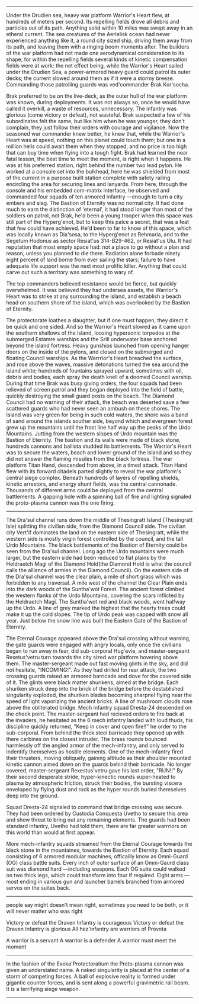 


-------------------------------------

Under the Drudien sea, heavy war platform Warrior's Heart flew, at hundreds of meters per second. Its repelling fields drove all debris and particles out of its path. Anything solid within 10 miles was swept away in an etheral current. The sea creatures of the Aerielisk ocean had never experienced anything like it, a round city sized ship, driving them away from its path, and leaving them with a ringing boom moments after. The builders of the war platform had not made one aerodynamical consideration to its shape, for within the repelling fields several kinds of kinetic compensation fields were at work: the net effect being, while the Warrior's Heart sailed under the Drudien Sea, a power-armored heavy guard could patrol its outer decks; the current slowed around them as if it were a stormy breeze. Commanding those patrolling guards was ved'commander Brak Kor'socha.

Brak preferred to be on the live-deck, as the outer hull of the war platform was known, during deployments. It was not always so, once he would have called it overkill, a waste of resources, unnecessary. The infantry was glorious (come victory or defeat), not wasteful. Brak suspected a few of his subordinates felt the same, but like him when he was younger, they don't complain, they just follow their orders with courage and vigilance. Now the seasoned war commander knew better, he knew that, while the Warrior's Heart was at speed, nothing on this planet could touch them; but one in a million hells could await them when they stopped, and no price is too high that can buy time when flying into a tough fight. Brak had learned the near fatal lesson, the best time to meet the moment, is right when it happens. He was at his preferred station, right behind the number two lead pylon. He worked at a console set into the bulkhead, here he was shielded from most of the current in a purpose built station complete with safety railing encircling the area for securing lines and lanyards. From here, through the console and his embedded com-matrix interface, he observed and commanded four squads of ten armored infantry —enough to turn a city embers and slag. The Bastion of Eternity was no normal city. It had done much to earn the distinction of 'eternal', it had stood longer than most of the soldiers on patrol, not Brak, he'd been a young trooper when this space was still part of the Hyperg'enot, but to keep this palce a secret, that was a feat that few could have achieved. He'd been to far to know of this space, which was locally known as Dia'sosa, to the Hyperg'enot as Rehmaria, and to the Segetum Hodonus as sector Resiat'us 314-B29-462, or Resiat'us Ulu. It had reputation that most empty space had: not a place to go without a plan and reason, unless you planned to die there. Radiation alone forbade ninety eight percent of land borne from ever sailing the stars; failure to have adequate life support was the next most prolific killer. Anything that could carve out such a territory was something to wary of.

The top commanders believed resistance would be fierce, but quickly overwhelmed. It was believed they had undersea assets, the Warrior's Heart was to strike at any surrounding the island, and establish a beach head on southern shore of the island, which was overlooked by the Bastion of Eternity.

The protectorate loathes a slaughter, but if one must happen, they direct it be quick and one sided. And so the Warrior's Heart slowed as it came upon the southern shallows of the island, loosing hypersonic torpedos at the submerged Estamre warships and the Srill underwater base anchored beyond the island fortress. Heavy gunships launched from opening hanger doors on the inside of the pylons, and closed on the submerged and floating Council warships. As the Warrrior's Heart breached the surface, and rose above the waves, massive detonations turned the sea around the island white; hundreds of fountains sprayed upward, sometimes with oil, debris and bodies, each spray the death knell of a doomed Council warship. During that time Brak was busy giving orders, the four squads had been relieved of screen patrol and they began deployed into the field of battle, quickly destroying the small guard posts on the beach. The Diamond Council had no warning of their attack, the beach was deserted save a few scattered guards who had never seen an ambush on these shores. The Island was very green for being in such cold waters, the shore was a band of sand around the islands souther side, beyond which and evergreen forest grew up the mountains until the frost line half way up the peaks of the Urdo Mountains. Jutting from the western slopes of Urdo mountain was the Bastion of Eternity. The bastion and its walls were made of black stone, hundreds cannons and ballista studded its battlements. The Warrior's Heart was to secure the waters, beach and lower ground of the island and so they did not answer the flaming missiles from the black fortress. The war platform Titan Hand, descended from above, in a timed attack. Titan Hand flew with its forward citadels parted slightly to reveal the war platform's central siege complex. Beneath hundreds of layers of repelling shields, kinetic arrestors, and energy shunt fields, was the central cannonade. Thousands of different arms could be deployed from the central battlements. A gapping hole with a spinning ball of fire and lighting signaled the proto-plasma cannon was the one firing.

-------------

The Dra'sul channel runs down the middle of Thesingratt Island (Thesingratt Isle) splitting the civilian side, from the Diamond Council side. The civilian city Vert'if dominates the land on the eastern side of Thesingratt, while the western side is mostly virgin forest controlled by the council, and the tall Urdo Mountains. The black battlements of the Bastion of Eternity could be seen from the Dra'sul channel. Long ago the Urdo mountains were much larger, but the eastern side had been reduced to flat plains by the Heldraetch Magi of the Diamond Hold(the Diamond Hold is what the council calls the alliance of armies in the Diamond Council). On the eastern side of the Dra'sul channel was the clear plain, a mile of short grass which was forbidden to any traversal. A mile west of the channel the Clear Plain ends into the dark woods of the Suntha'wot Forest. The ancient forest climbed the western flanks of the Urdo Mountains, covering the scars inflicted by the Heldraetch Magi. The Suntha'wot red and black woods, went halfway up the Urdo. A line of grey marked the highest that the hearty trees could make it up the cold slopes. The tip of Urdo peak was capped with snow all year. Just below the snow line was built the Eastern Gate of the Bastion of Eternity.

The Eternal Courage appeared above the Dra'sul crossing without warning, the gate guards were engaged with angry locals, only once the civilians began to run away in fear, did sub-corporal Hug'evie, and master-sergeant Rexetus'vetru turn towards the city sized war platform hovering above them. The master-sergeant made out fast moving glints in the sky, and did not hesitate, "INCOMING!". As they had drilled for rear attack, the two crossing guards raised an armored barricade and dove for the covered side of it. The glints were black matter shurikens, aimed at the bridge. Each shuriken struck deep into the brick of the bridge before the destablished singularity exploded, the shuriken blades becoming sharpnel flying near the speed of light vaporizing the ancient bricks. A line of mushroom clouds rose above the obliterated bridge. Mech infantry squad Dresta-24 descended on the check point. The master-sergeant had recieved orders to fire back at the invaders, he hesitated as the 6 mech infantry landed with loud thuds, his discipline quickly returned, "Keep in cover and open fire!!" he order to the sub-corporal. From behind the thick steel barricade they opened up with there carbines on the closest intruder. The brass rounds bounced harmlessly off the angled armor of the mech-infantry, and only served to indentify themselves as hostile elements. One of the mech-infantry fired their thrusters, moving obliquely, gaining altitude as their shoulder mounted kinetic cannon aimed down on the guards behind their barricade. No longer covered, master-sergeant Rexestus'vetru gave his last order, "RUN!!" By their second desperate stride, hyper-kinectic rounds super-heated to plasma by atmospheric friction, struck their bodies, the bursting viscera enveloped by flying dust and rock as the hyper rounds buried themselves deep into the ground.

Squad Dresta-24 signaled to command that bridge crossing was secure. They had been ordered by Custodia Conquesta Uvetho to secure this area and show threat to bring out any remaining elements. The guards had been standard infantry, Uvetho had told them, there are far greater warrriors on this world than would at first appear.

More mech-infantry squads streamed from the Eternal Courage towards the black stone in the mountaines, towards the Bastion of Eternity. Each squad consisting of 6 armored modular machines, officailly know as Omni-Guard (OG) class battle suits. Every inch of outer surface of an Omni-Gaurd class suit was diamond hard —including weapons. Each OG suite could walked on two thick legs, which could transform into four if required. Eight arms —most ending in various gun and launcher barrels branched from armored servos on the suites back.



--------------

people say might doesn't mean right, sometimes you need to be both, or it will never matter who was right


Victory or defeat the Draven Infantry is courageous
Victory or defeat the Draven Infantry is glorious
All hez'infantry are warriors of Provota

A warrior is a servant
A warrior is a defender
A warrior must meet the moment


-----------------



In the fashion of the Exeka'Protectoratium the Proto-plasma cannon was given an understated name. A naked singularity is placed at the center of a storm of competing forces. A ball of explosive reality is formed under gigantic counter forces, and is sent along a powerful gravimetric rail beam. It is a terrifying siege weapon.



----------------
